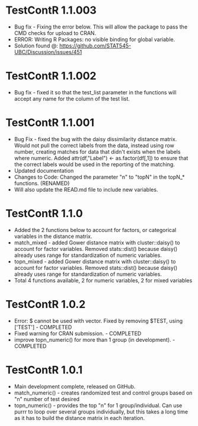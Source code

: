 # TestContR 1.1.003
  - Bug fix - Fixing the error below. This will allow the package to pass the CMD checks for upload to CRAN.
  - ERROR: Writing R Packages: no visible binding for global variable.
  - Solution found @: https://github.com/STAT545-UBC/Discussion/issues/451
  
# TestContR 1.1.002
  - Bug fix - fixed it so that the test_list parameter in the functions will accept any name for the column of the test list.

# TestContR 1.1.001
  - Bug Fix - fixed the bug with the daisy dissimilarity distance matrix.  Would not pull the correct labels from the data, instead using row number, creating matches for data that didn't exists when the labels where numeric.  Added attr(df,"Label") <- as.factor(df[,1]) to ensure that the correct labels would be used in the reporting of the matching.
  - Updated documentation
  - Changes to Code: Changed the parameter "n" to "topN" in the topN_* functions. (RENAMED)
  - Will also update the READ.md file to include new variables.
  
# TestContR 1.1.0
  - Added the 2 functions below to account for factors, or categorical variables in the distance matrix.
  - match_mixed - added Gower distance matrix with cluster::daisy() to account for factor variables. Removed stats::dist() because daisy() already uses range for standardization of numeric variables.
  - topn_mixed - added Gower distance matrix with cluster::daisy() to account for factor variables.  Removed stats::dist() because daisy() already uses range for standardization of numeric variables.
  - Total 4 functions available, 2 for numeric variables, 2 for mixed variables

# TestContR 1.0.2 
  - Error: $ cannot be used with vector.  Fixed by removing $TEST, using ['TEST'] - COMPLETED
  - Fixed warning for CRAN submission. - COMPLETED
  - improve topn_numeric() for more than 1 group (in development). - COMPLETED

# TestContR 1.0.1
  - Main development complete, released on GitHub. 
  - match_numeric() - creates randomized test and control groups based on "n" number of test desired 
  - topn_numeric() - provides the top "n" for 1 group/individual.  Can use purrr to loop over several groups individually, but
    this takes a long time as it has to build the distance matrix in each iteration.
